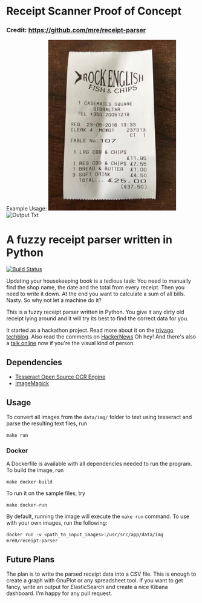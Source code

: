# Receipt Scanner Proof of Concept
### Credit: https://github.com/mre/receipt-parser

Example Usage:
![Input Image](./data/img/IMG0001.jpg)
![Output Txt](./data/txt/IMG0002.jpg.out.txt.txt.jpg)



# A fuzzy receipt parser written in Python  

[![Build Status](https://travis-ci.org/mre/receipt-parser.svg?branch=master)](https://travis-ci.org/mre/receipt-parser)  
  
Updating your housekeeping book is a tedious task: You need to manually find the shop name, the date and the total from every receipt. Then you need to write it down. At the end you want to calculate a sum of all bills. Nasty. So why not let a machine do it?

This is a fuzzy receipt parser written in Python. You give it any dirty old receipt lying around and it will try its best to find the correct data for you.

It started as a hackathon project. Read more about it on the [trivago techblog](http://tech.trivago.com/2015/10/06/python_receipt_parser/).
Also read the comments on [HackerNews](https://news.ycombinator.com/item?id=10338199)
Oh hey! And there's also a [talk online](https://www.youtube.com/watch?v=TuDeUsIlJz4) now if you're the visual kind of person.

## Dependencies

* [Tesseract Open Source OCR Engine](https://github.com/tesseract-ocr/tesseract)
* [ImageMagick](http://www.imagemagick.org/script/index.php)

## Usage

To convert all images from the `data/img/` folder to text using tesseract and parse the resulting text files, run

```
make run
```

### Docker

A Dockerfile is available with all dependencies needed to run the program.  
To build the image, run

```
make docker-build
```

To run it on the sample files, try

```
make docker-run
```

By default, running the image will execute the `make run` command. To use with your own images, run the following:

```
docker run -v <path_to_input_images>:/usr/src/app/data/img mre0/receipt-parser
```

## Future Plans

The plan is to write the parsed receipt data into a CSV file. This is enough to create a graph with GnuPlot or any spreadsheet tool. If you want to get fancy, write an output for ElasticSearch and create a nice Kibana dashboard. I'm happy for any pull request.


